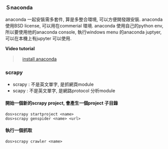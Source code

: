 ### Ｓnaconda

anaconda 一起安裝需多套件, 算是多整合環境, 可以方便開發跟安裝.
anaconda 使用BSD license, 可以用在commerial 環境.
anaconda 使用自己的python env, 所以要使用他的anaconda console,
執行windows menu 的anaconda juptyer, 可以在本機上有jupyter 可以使用.

**Video tutorial** 
>　[install anaconda](https://www.youtube.com/watch?v=0pWJHy_fNWA)


### scrapy

- scrapy : 不是英文單字, 是抓網頁module
- scapy  : 不是英文單字, 是網路protocol 分析module

#### 開始一個新的scrapy project, 會產生一個project 子目錄
```
dos>scrapy startproject <name>
dos>scrapy genspider <name> <url>
```


#### 執行一個抓取
```
dos>scrapy crawler <name>
```



